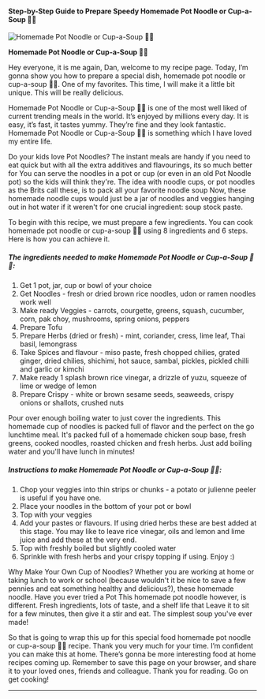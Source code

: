             

#### Step-by-Step Guide to Prepare Speedy Homemade Pot Noodle or Cup-a-Soup 🌱💚

![Homemade Pot Noodle or Cup-a-Soup 🌱💚](https://img-global.cpcdn.com/recipes/2d683f0fa17e0b96/751x532cq70/homemade-pot-noodle-or-cup-a-soup-%f0%9f%8c%b1%f0%9f%92%9a-recipe-main-photo.jpg)

**Homemade Pot Noodle or Cup-a-Soup 🌱💚**

Hey everyone, it is me again, Dan, welcome to my recipe page. Today, I’m gonna show you how to prepare a special dish, homemade pot noodle or cup-a-soup 🌱💚. One of my favorites. This time, I will make it a little bit unique. This will be really delicious.

Homemade Pot Noodle or Cup-a-Soup 🌱💚 is one of the most well liked of current trending meals in the world. It’s enjoyed by millions every day. It is easy, it’s fast, it tastes yummy. They’re fine and they look fantastic. Homemade Pot Noodle or Cup-a-Soup 🌱💚 is something which I have loved my entire life.

Do your kids love Pot Noodles? The instant meals are handy if you need to eat quick but with all the extra additives and flavourings, its so much better for You can serve the noodles in a pot or cup (or even in an old Pot Noodle pot) so the kids will think they're. The idea with noodle cups, or pot noodles as the Brits call these, is to pack all your favorite noodle soup Now, these homemade noodle cups would just be a jar of noodles and veggies hanging out in hot water if it weren't for one crucial ingredient: soup stock paste.

To begin with this recipe, we must prepare a few ingredients. You can cook homemade pot noodle or cup-a-soup 🌱💚 using 8 ingredients and 6 steps. Here is how you can achieve it.

##### The ingredients needed to make Homemade Pot Noodle or Cup-a-Soup 🌱💚:

1.  Get 1 pot, jar, cup or bowl of your choice
2.  Get Noodles - fresh or dried brown rice noodles, udon or ramen noodles work well
3.  Make ready Veggies - carrots, courgette, greens, squash, cucumber, corn, pak choy, mushrooms, spring onions, peppers
4.  Prepare Tofu
5.  Prepare Herbs (dried or fresh) - mint, coriander, cress, lime leaf, Thai basil, lemongrass
6.  Take Spices and flavour - miso paste, fresh chopped chilies, grated ginger, dried chilies, shichimi, hot sauce, sambal, pickles, pickled chilli and garlic or kimchi
7.  Make ready 1 splash brown rice vinegar, a drizzle of yuzu, squeeze of lime or wedge of lemon
8.  Prepare Crispy - white or brown sesame seeds, seaweeds, crispy onions or shallots, crushed nuts

Pour over enough boiling water to just cover the ingredients. This homemade cup of noodles is packed full of flavor and the perfect on the go lunchtime meal. It's packed full of a homemade chicken soup base, fresh greens, cooked noodles, roasted chicken and fresh herbs. Just add boiling water and you'll have lunch in minutes!

##### Instructions to make Homemade Pot Noodle or Cup-a-Soup 🌱💚:

1.  Chop your veggies into thin strips or chunks - a potato or julienne peeler is useful if you have one.
2.  Place your noodles in the bottom of your pot or bowl
3.  Top with your veggies
4.  Add your pastes or flavours. If using dried herbs these are best added at this stage. You may like to leave rice vinegar, oils and lemon and lime juice and add these at the very end.
5.  Top with freshly boiled but slightly cooled water
6.  Sprinkle with fresh herbs and your crispy topping if using. Enjoy :)

Why Make Your Own Cup of Noodles? Whether you are working at home or taking lunch to work or school (because wouldn't it be nice to save a few pennies and eat something healthy and delicious?), these homemade noodle. Have you ever tried a Pot This homemade pot noodle however, is different. Fresh ingredients, lots of taste, and a shelf life that Leave it to sit for a few minutes, then give it a stir and eat. The simplest soup you've ever made!

So that is going to wrap this up for this special food homemade pot noodle or cup-a-soup 🌱💚 recipe. Thank you very much for your time. I’m confident you can make this at home. There’s gonna be more interesting food at home recipes coming up. Remember to save this page on your browser, and share it to your loved ones, friends and colleague. Thank you for reading. Go on get cooking!

* * *
